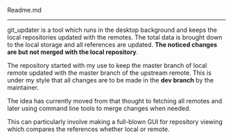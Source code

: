 
Readme.md
__________

git_updater is a tool which runs in the desktop background and keeps
the local repositories updated with the remotes. The total data is brought down
to the local storage and all references are updated. **The noticed changes are
but not merged with the local repository**.

The repository started with my use to keep the master branch of local remote
updated with the master branch of the upstream remote. This is under my style
that all changes are to be made in the **dev branch** by the maintainer.

The idea has currently moved from that thought to fetching all remotes and later
using command line tools to merge changes when needed.

This can particularly involve making a full-blown GUI for repository viewing
which compares the references whether local or remote.
